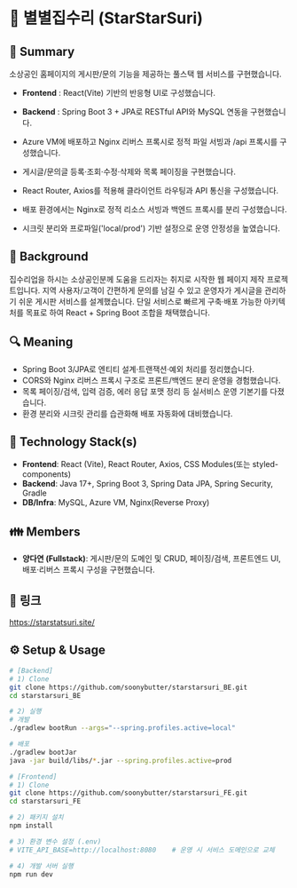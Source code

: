 # 🌟 별별집수리 (StarStarSuri)

## 📌 Summary
소상공인 홈페이지의 게시판/문의 기능을 제공하는 풀스택 웹 서비스를 구현했습니다.  

- **Frontend** : React(Vite) 기반의 반응형 UI로 구성했습니다.
- **Backend** : Spring Boot 3 + JPA로 RESTful API와 MySQL 연동을 구현했습니다.  
- Azure VM에 배포하고 Nginx 리버스 프록시로 정적 파일 서빙과 /api 프록시를 구성했습니다.  

- 게시글/문의글 등록·조회·수정·삭제와 목록 페이징을 구현했습니다.  
- React Router, Axios를 적용해 클라이언트 라우팅과 API 통신을 구성했습니다.  
- 배포 환경에서는 Nginx로 정적 리소스 서빙과 백엔드 프록시를 분리 구성했습니다.
- 시크릿 분리와 프로파일('local/prod') 기반 설정으로 운영 안정성을 높였습니다.  


## 🤔 Background
집수리업을 하시는 소상공인분께 도움을 드리자는 취지로 시작한 웹 페이지 제작 프로젝트입니다.
지역 사용자/고객이 간편하게 문의를 남길 수 있고 운영자가 게시글을 관리하기 쉬운 게시판 서비스를 설계했습니다.
단일 서비스로 빠르게 구축·배포 가능한 아키텍처를 목표로 하여 React + Spring Boot 조합을 채택했습니다.

## 🔍 Meaning
- Spring Boot 3/JPA로 엔티티 설계·트랜잭션·예외 처리를 정리했습니다.  
- CORS와 Nginx 리버스 프록시 구조로 프론트/백엔드 분리 운영을 경험했습니다.  
- 목록 페이징/검색, 입력 검증, 에러 응답 포맷 정리 등 실서비스 운영 기본기를 다졌습니다.  
- 환경 분리와 시크릿 관리를 습관화해 배포 자동화에 대비했습니다.

## 🔨 Technology Stack(s)
- **Frontend**: React (Vite), React Router, Axios, CSS Modules(또는 styled-components)  
- **Backend**: Java 17+, Spring Boot 3, Spring Data JPA, Spring Security, Gradle  
- **DB/Infra**: MySQL, Azure VM, Nginx(Reverse Proxy)

## 👪 Members
- **양다연 (Fullstack)**: 게시판/문의 도메인 및 CRUD, 페이징/검색, 프론트엔드 UI, 배포·리버스 프록시 구성을 구현했습니다.

## 📎 링크
https://starstatsuri.site/

## ⚙️ Setup & Usage
```bash
# [Backend]
# 1) Clone
git clone https://github.com/soonybutter/starstarsuri_BE.git
cd starstarsuri_BE

# 2) 실행
# 개발
./gradlew bootRun --args="--spring.profiles.active=local"

# 배포
./gradlew bootJar
java -jar build/libs/*.jar --spring.profiles.active=prod

# [Frontend]
# 1) Clone
git clone https://github.com/soonybutter/starstarsuri_FE.git
cd starstarsuri_FE

# 2) 패키지 설치
npm install

# 3) 환경 변수 설정 (.env)
# VITE_API_BASE=http://localhost:8080    # 운영 시 서비스 도메인으로 교체

# 4) 개발 서버 실행
npm run dev
